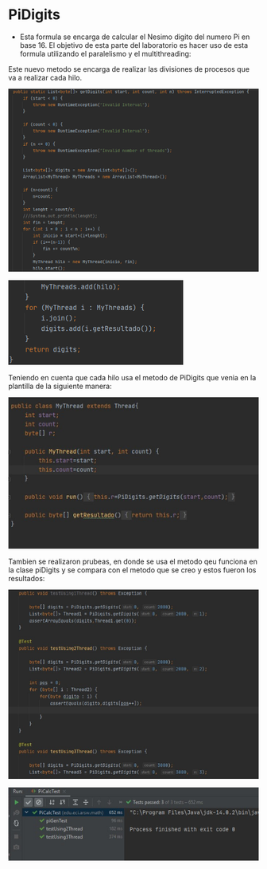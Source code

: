 # PiDigits
- Esta formula se encarga de calcular el Nesimo digito del numero
Pi en base 16.
El objetivo de esta parte del laboratorio es hacer uso de esta formula
utilizando el paralelismo y el multithreading:

Este nuevo metodo se encarga de realizar las divisiones de procesos que va a realizar cada hilo.

![](img/Metodo1.png)

![](img/Metodo2.png)

Teniendo en cuenta que cada hilo usa el metodo de PiDigits que venia en la plantilla de la siguiente manera:

![](img/mt.jpg)

Tambien se realizaron prubeas, en donde se usa el metodo qeu funciona en la clase piDigits y se compara con el metodo que se creo
y estos fueron los resultados:

![](img/test.jpg)

![](img/result.jpg)





